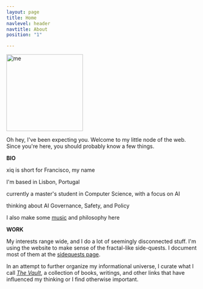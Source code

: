 ```yaml
---
layout: page
title: Home
navlevel: header
navtitle: About
position: "1"

---
```

<img src="{{ site.url }}/assets/img/xiqpic.jpg" alt="me" width="200"/> 

Oh hey, I've been expecting you. Welcome to my little node of the web. Since you're here, you should probably know a few things.

**BIO**

xiq is short for Francisco, my name

I'm based in Lisbon, Portugal

currently a master's student in Computer Science, with a focus on AI

thinking about AI Governance, Safety, and Policy

I also make some [music](/_projects/gnu.md "GNU, the band") and philosophy here

**WORK**

My interests range wide, and I do a lot of seemingly disconnected stuff. I'm using the website to make sense of the fractal-like side-quests. I document most of them at the [sidequests page](sidequests.html "Sidequests page").

In an attempt to further organize my informational universe, I curate what I call [_The Vault_](vault.md "The Vault"), a collection of books, writings, and other links that have influenced my thinking or I find otherwise important.